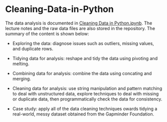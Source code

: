 # Cleaning-Data-in-Python

The data analysis is documented in [Cleaning Data in Python.ipynb](https://github.com/iDataist/Cleaning-Data-in-Python/blob/master/Cleaning%20Data%20in%20Python.ipynb). The lecture notes and the raw data files are also stored in the repository. The summary of the content is shown below:

- Exploring the data: diagnose issues such as outliers, missing values, and duplicate rows.

- Tidying data for analysis: reshape and tidy the data using pivoting and melting.

- Combining data for analysis: combine the data using concating and merging.

- Cleaning data for analysis: use string manipulation and pattern matching to deal with unstructured data, explore techniques to deal with missing or duplicate data, then programmatically check the data for consistency.

- Case study: apply all of the data cleaning techniques owards tidying a real-world, messy dataset obtained from the Gapminder Foundation.
